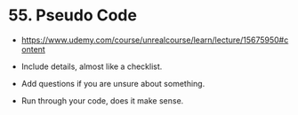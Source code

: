 # 55. Pseudo Code

- <https://www.udemy.com/course/unrealcourse/learn/lecture/15675950#content>

- Include details, almost like a checklist.
- Add questions if you are unsure about something.
- Run through your code, does it make sense.
